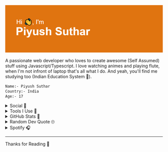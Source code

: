<img src="./header.png" alt="Piyush Suthar" />

A passionate web developer who loves to create awesome (Self Assumed) stuff using Javascript/Typescript. I love watching animes and playing flute, when I'm not infront of laptop that's all what I do. And yeah, you'll find me studying too (Indian Education System 👀).

```
Name:- Piyush Suthar
Country:- India
Age:- 17
```

<details>
 <summary>Social 👀</summary>
<a href="https://twitter.com/piyushsthr" target="_blank">
      <img src="https://img.shields.io/twitter/follow/piyushsthr?color=%231DA1F2&label=Twitter&logo=twitter&style=for-the-badge" />
</a>

That's all I use.

</details>

<details>
<summary>
Tools I Use 🔧
</summary>

I use quite a few tools, here are few of them. I add new and remove them frequently.

##### Languages

<img src="https://img.shields.io/badge/TypeScript-007ACC?style=for-the-badge&logo=typescript&logoColor=white" alt="typescript" />
<img src="https://img.shields.io/badge/JavaScript-F7DF1E?style=for-the-badge&logo=javascript&logoColor=black" alt="javascript" />
<img src="https://img.shields.io/badge/Python-3776AB?style=for-the-badge&logo=python&logoColor=white" alt="python" />

And all the common web dev stuff.

##### Frameworks

<img src="https://img.shields.io/badge/Node.js-43853D?style=for-the-badge&logo=node-dot-js&logoColor=white" alt="NodeJs" />
<img src="https://img.shields.io/badge/React-20232A?style=for-the-badge&logo=react&logoColor=61DAFB" alt="React" />
<img src="https://img.shields.io/badge/GraphQl-E10098?style=for-the-badge&logo=graphql&logoColor=white" alt="Graphql" />
<img src="https://img.shields.io/badge/next.js-000000?style=for-the-badge&logo=next-dot-js&logoColor=white" alt="NextJs" />
<img src="https://img.shields.io/badge/Deno.JS-464647?style=for-the-badge&logo=deno&logoColor=white" alt="Deno" />
<img src="https://img.shields.io/badge/React_Native-20232A?style=for-the-badge&logo=react&logoColor=61DAFB" alt="React Native" />
<img src="https://img.shields.io/badge/Svelte-4A4A55?style=for-the-badge&logo=svelte&logoColor=FF3E00" alt="Svelte" />

And a few more...

##### Databases

<img src="https://img.shields.io/badge/PostgreSQL-316192?style=for-the-badge&logo=postgresql&logoColor=white" alt="Postgresql" />
<img src="https://img.shields.io/badge/MongoDB-4EA94B?style=for-the-badge&logo=mongodb&logoColor=white" alt="MongoDB" />

That's it.

##### Code Editior

<img src="https://img.shields.io/badge/Visual_Studio_Code-0078D4?style=for-the-badge&logo=visual%20studio%20code&logoColor=white" alt="VsCode" />

</details>

<details>
<summary>GitHub Stats 🚢</summary>

These stats are based on GitHub data, so it's not fair to judge me based on this data.

![Visits Badge](https://badges.pufler.dev/visits/PiyushSuthar/PiyushSuthar)

<p >
  <a href="https://github.com/anuraghazra/github-readme-stats" target="_blank" justify="center">
    <img align="center" src="https://github-readme-stats.vercel.app/api?username=PiyushSuthar&show_icons=true&title_color=2e2e2e&include_all_commits=true&count_private=true"/>
    <img align="center" src="https://github-readme-stats.vercel.app/api/top-langs/?username=piyushsuthar&layout=compact" />
  </a>
  <a href="https://git.io/streak-stats" target="_blank" justify="center">
        <img align="center" src="https://github-readme-streak-stats.herokuapp.com?user=piyushsuthar" />
  </a>
   <a href="https://github.com/ryo-ma/github-profile-trophy" target="_blank">
    <img src="https://github-profile-trophy.vercel.app/?username=piyushsuthar&theme=gruvbox"/>
  </a>
</p>
</details>

<details>
<summary>
Random Dev Quote 🙄
</summary>
<a href="https://github.com/piyushsuthar/github-readme-quotes">
    <img src="https://quotes-github-readme.vercel.app/api?type=horizontal"/>
  </a>
</details>
<details>
<summary>Spotify 🎧</summary>

<p>
<a href="https://open.spotify.com/user/31yffca2qvi2ym6ezjn7ynlxnr6u?si=6772f593130c48ee">
  <img src="https://img.shields.io/badge/Spotify-1ED760?&style=for-the-badge&logo=spotify&logoColor=white" />
  </a>
</p>
I Love listening to music. I listen mostly on Youtube, so this one's probably not my current playing XD.

`Check the bars 👀`

  ![Alt text](https://spotify-recently-played-readme.vercel.app/api?user=31yffca2qvi2ym6ezjn7ynlxnr6u)
 
</details>

---

Thanks for Reading 👀
